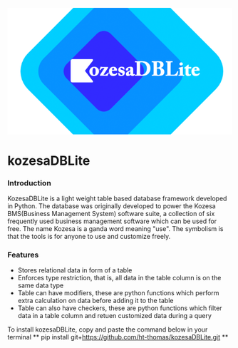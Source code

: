 ![kozesalite logo](/docs/dblite2.png)
# kozesaDBLite
### Introduction
KozesaDBLite is a light weight table based database framework developed in Python.
The database was originally developed to power the Kozesa BMS(Business Management System)
software suite, a collection of six frequently used business management software which
can be used for free.
The name Kozesa is a ganda word meaning "use". The symbolism is that the tools is for anyone
to use and customize freely.

### Features
* Stores relational data in form of a table
* Enforces type restriction, that is, all data in the table column is on the same data type
* Table can have modifiers, these are python functions which perform extra calculation on data before adding it to the table
* Table can also have checkers, these are python functions which filter data in a table column and retuen customized data during a query

To install kozesaDBLite, copy and paste the command below in your terminal
** pip install git+https://github.com/ht-thomas/kozesaDBLite.git **